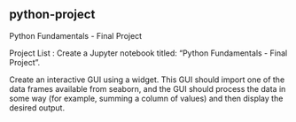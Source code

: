 ## python-project
Python Fundamentals - Final Project

Project List :
Create a Jupyter notebook titled: “Python Fundamentals - Final Project”.

Create an interactive GUI using a widget. 
This GUI should import one of the data frames available from seaborn, and the GUI should process the data in some way (for example, summing a column of values) and then display the desired output.
